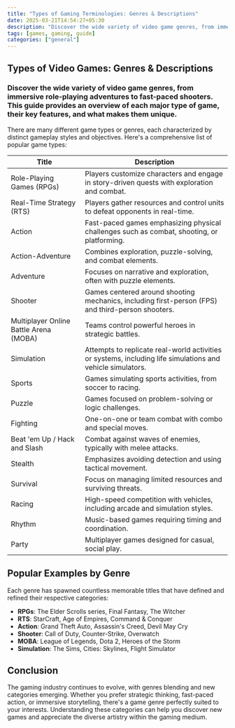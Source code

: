 ```yaml
---
title: "Types of Gaming Terminologies: Genres & Descriptions"
date: 2025-03-21T14:54:27+05:30
description: "Discover the wide variety of video game genres, from immersive role-playing adventures to fast-paced shooters. This guide provides an overview of each major type of game, their key features, and what makes them unique."
tags: [games, gaming, guide]
categories: ["general"]
---
```


## Types of Video Games: Genres & Descriptions

### Discover the wide variety of video game genres, from immersive role-playing adventures to fast-paced shooters. This guide provides an overview of each major type of game, their key features, and what makes them unique.

There are many different game types or genres, each characterized by distinct gameplay styles and objectives. Here's a comprehensive list of popular game types:

| Title                         | Description |
|--------------------------------|-------------|
| Role-Playing Games (RPGs)      | Players customize characters and engage in story-driven quests with exploration and combat. |
| Real-Time Strategy (RTS)       | Players gather resources and control units to defeat opponents in real-time. |
| Action                         | Fast-paced games emphasizing physical challenges such as combat, shooting, or platforming. |
| Action-Adventure               | Combines exploration, puzzle-solving, and combat elements. |
| Adventure                      | Focuses on narrative and exploration, often with puzzle elements. |
| Shooter                        | Games centered around shooting mechanics, including first-person (FPS) and third-person shooters. |
| Multiplayer Online Battle Arena (MOBA) | Teams control powerful heroes in strategic battles. |
| Simulation                     | Attempts to replicate real-world activities or systems, including life simulations and vehicle simulators. |
| Sports                         | Games simulating sports activities, from soccer to racing. |
| Puzzle                         | Games focused on problem-solving or logic challenges. |
| Fighting                       | One-on-one or team combat with combo and special moves. |
| Beat 'em Up / Hack and Slash   | Combat against waves of enemies, typically with melee attacks. |
| Stealth                        | Emphasizes avoiding detection and using tactical movement. |
| Survival                       | Focus on managing limited resources and surviving threats. |
| Racing                         | High-speed competition with vehicles, including arcade and simulation styles. |
| Rhythm                         | Music-based games requiring timing and coordination. |
| Party                          | Multiplayer games designed for casual, social play. |

## Popular Examples by Genre

Each genre has spawned countless memorable titles that have defined and refined their respective categories:

- **RPGs**: The Elder Scrolls series, Final Fantasy, The Witcher
- **RTS**: StarCraft, Age of Empires, Command & Conquer
- **Action**: Grand Theft Auto, Assassin's Creed, Devil May Cry
- **Shooter**: Call of Duty, Counter-Strike, Overwatch
- **MOBA**: League of Legends, Dota 2, Heroes of the Storm
- **Simulation**: The Sims, Cities: Skylines, Flight Simulator

## Conclusion

The gaming industry continues to evolve, with genres blending and new categories emerging. Whether you prefer strategic thinking, fast-paced action, or immersive storytelling, there's a game genre perfectly suited to your interests. Understanding these categories can help you discover new games and appreciate the diverse artistry within the gaming medium.
